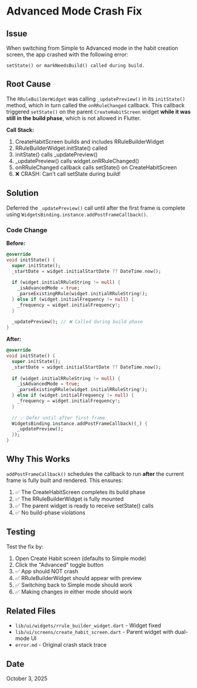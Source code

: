 # Advanced Mode Crash Fix

## Issue
When switching from Simple to Advanced mode in the habit creation screen, the app crashed with the following error:

```
setState() or markNeedsBuild() called during build.
```

## Root Cause
The `RRuleBuilderWidget` was calling `_updatePreview()` in its `initState()` method, which in turn called the `onRRuleChanged` callback. This callback triggered `setState()` on the parent `CreateHabitScreen` widget **while it was still in the build phase**, which is not allowed in Flutter.

**Call Stack:**
1. CreateHabitScreen builds and includes RRuleBuilderWidget
2. RRuleBuilderWidget.initState() called
3. initState() calls _updatePreview()
4. _updatePreview() calls widget.onRRuleChanged()
5. onRRuleChanged callback calls setState() on CreateHabitScreen
6. ❌ CRASH: Can't call setState during build!

## Solution
Deferred the `_updatePreview()` call until after the first frame is complete using `WidgetsBinding.instance.addPostFrameCallback()`.

### Code Change
**Before:**
```dart
@override
void initState() {
  super.initState();
  _startDate = widget.initialStartDate ?? DateTime.now();
  
  if (widget.initialRRuleString != null) {
    _isAdvancedMode = true;
    _parseExistingRRule(widget.initialRRuleString!);
  } else if (widget.initialFrequency != null) {
    _frequency = widget.initialFrequency!;
  }
  
  _updatePreview(); // ❌ Called during build phase
}
```

**After:**
```dart
@override
void initState() {
  super.initState();
  _startDate = widget.initialStartDate ?? DateTime.now();
  
  if (widget.initialRRuleString != null) {
    _isAdvancedMode = true;
    _parseExistingRRule(widget.initialRRuleString!);
  } else if (widget.initialFrequency != null) {
    _frequency = widget.initialFrequency!;
  }
  
  // ✅ Defer until after first frame
  WidgetsBinding.instance.addPostFrameCallback((_) {
    _updatePreview();
  });
}
```

## Why This Works
`addPostFrameCallback()` schedules the callback to run **after** the current frame is fully built and rendered. This ensures:

1. ✅ The CreateHabitScreen completes its build phase
2. ✅ The RRuleBuilderWidget is fully mounted
3. ✅ The parent widget is ready to receive setState() calls
4. ✅ No build-phase violations

## Testing
Test the fix by:
1. Open Create Habit screen (defaults to Simple mode)
2. Click the "Advanced" toggle button
3. ✅ App should NOT crash
4. ✅ RRuleBuilderWidget should appear with preview
5. ✅ Switching back to Simple mode should work
6. ✅ Making changes in either mode should work

## Related Files
- `lib/ui/widgets/rrule_builder_widget.dart` - Widget fixed
- `lib/ui/screens/create_habit_screen.dart` - Parent widget with dual-mode UI
- `error.md` - Original crash stack trace

## Date
October 3, 2025
